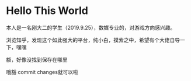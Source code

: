 # Hello This World
本人是一名刚大二的学生（2019.9.25），数媒专业的，对游戏方向感兴趣。

浏览知乎，发现这个如此强大的平台，纯小白，摸索之中，希望有个大佬自导一下，嘿嘿


额，好像没找到保存在哪里

哦豁
commit changes就可以啦
